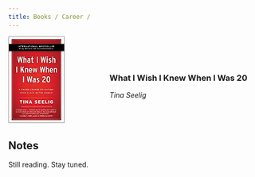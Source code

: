 ```yaml
---
title: Books / Career /
---
```

<div class="container" style="display: flex; align-items: center;">
  <div> 
    <img src="/_assets/images/books/tina-seelig-i-wish.webp" 
         alt="What I Wish I Knew When I Was 20 book cover"
         height="60%"
         width="60%"/>
  </div>
  <div style="margin-left: 1em;">
    <span>
        <h3>What I Wish I Knew When I Was 20</h3>
        <span><i>Tina Seelig</i></span>
    </span>
  </div>
</div>

## Notes
Still reading. Stay tuned.